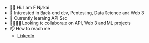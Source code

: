 - 👋🏿 Hi. I am F Njakai
- 👀 Interested in Back-end dev, Pentesting, Data Science and Web 3
- 🌱 Currently learning API Sec
- 🫱🏿‍🫲🏻 Looking to collaborate on API, Web 3 and ML projects
- 📫 How to reach me 
  - [LinkedIn](https://www.linkedin.com/in/fnjakai)

<!---
brk-a/brk-a is a ✨ special ✨ repository because its `README.md` (this file) appears on your GitHub profile.
You can click the Preview link to take a look at your changes.
--->
